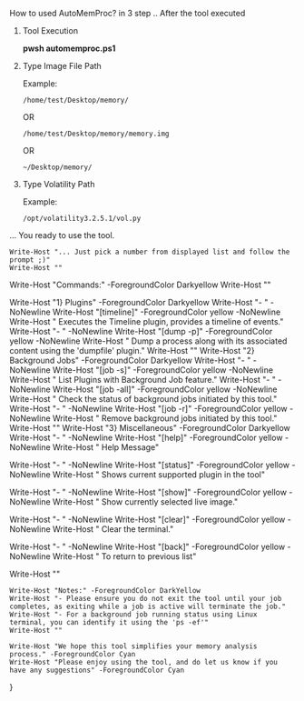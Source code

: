 How to used AutoMemProc? in 3 step .. After the tool executed

1. Tool Execution

   **pwsh automemproc.ps1**
 

2. Type Image File Path

   Example:

   ```note
   /home/test/Desktop/memory/
   ```

   OR 

   ```note
   /home/test/Desktop/memory/memory.img
   ```

   OR 

   ```note
   ~/Desktop/memory/
   ```

3) Type Volatility Path
   
   Example:

   ```note
   /opt/volatility3.2.5.1/vol.py
   ```

... You ready to use the tool. 


    Write-Host "... Just pick a number from displayed list and follow the prompt ;)"
    Write-Host ""
    
Write-Host "Commands:" -ForegroundColor Darkyellow
Write-Host ""

Write-Host "1} Plugins" -ForegroundColor Darkyellow
Write-Host "- " -NoNewline
Write-Host "[timeline]" -ForegroundColor yellow -NoNewline
Write-Host " Executes the Timeline plugin, provides a timeline of events."
Write-Host "- " -NoNewline
Write-Host "[dump -p]" -ForegroundColor yellow -NoNewline
Write-Host " Dump a process along with its associated content using the 'dumpfile' plugin."
Write-Host ""
Write-Host "2} Background Jobs" -ForegroundColor Darkyellow
Write-Host "- " -NoNewline
Write-Host "[job -s]" -ForegroundColor yellow -NoNewline
Write-Host " List Plugins with Background Job feature."
Write-Host "- " -NoNewline
Write-Host "[job -all]" -ForegroundColor yellow -NoNewline
Write-Host " Check the status of background jobs initiated by this tool."
Write-Host "- " -NoNewline
Write-Host "[job -r]" -ForegroundColor yellow -NoNewline
Write-Host " Remove background jobs initiated by this tool."
Write-Host ""
Write-Host "3} Miscellaneous" -ForegroundColor Darkyellow
Write-Host "- " -NoNewline
Write-Host "[help]" -ForegroundColor yellow -NoNewline
Write-Host " Help Message"

Write-Host "- " -NoNewline
Write-Host "[status]" -ForegroundColor yellow -NoNewline
Write-Host " Shows current supported plugin in the tool"

Write-Host "- " -NoNewline
Write-Host "[show]" -ForegroundColor yellow -NoNewline
Write-Host " Show currently selected live image."

Write-Host "- " -NoNewline
Write-Host "[clear]" -ForegroundColor yellow -NoNewline
Write-Host " Clear the terminal."

Write-Host "- " -NoNewline
Write-Host "[back]" -ForegroundColor yellow -NoNewline
Write-Host " To return to previous list"

Write-Host ""

    
    Write-Host "Notes:" -ForegroundColor DarkYellow
    Write-Host "- Please ensure you do not exit the tool until your job completes, as exiting while a job is active will terminate the job."
    Write-Host "- For a background job running status using Linux terminal, you can identify it using the 'ps -ef'"
    Write-Host ""
    
    Write-Host "We hope this tool simplifies your memory analysis process." -ForegroundColor Cyan
    Write-Host "Please enjoy using the tool, and do let us know if you have any suggestions" -ForegroundColor Cyan
}
